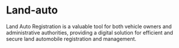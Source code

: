 # Land-auto
Land Auto Registration is a valuable tool for both vehicle owners and administrative authorities, providing a digital solution for efficient and secure land automobile registration and management.

